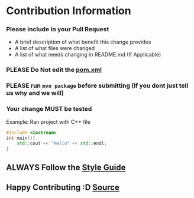 # Contribution Information
  
### Please include in your Pull Request
  
- A brief description of what benefit this change provides  
- A list of what files were changed  
- A list of what needs changing in README.md (If Applicable)  
  
### PLEASE Do Not edit the [pom.xml](bettermake/pom.xml)  
### PLEASE run `mvn package` before submitting (If you dont just tell us why and we will)  
### Your change MUST be tested
Example: Ran project with C++ file  
```cpp
#include <iostream>
int main(){
    std::cout << "Hello" << std::endl;
}
```
## ALWAYS Follow the [Style Guide](STYLE.md)  
## Happy Contributing :D [Source](bettermake/src/main/java/com/bettermake)